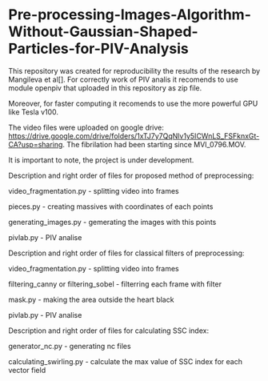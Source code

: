 # Pre-processing-Images-Algorithm-Without-Gaussian-Shaped-Particles-for-PIV-Analysis

This repository was created for reproducibility the results of the research by Mangileva et al[]. For correctly work of PIV analis it recomends to use module openpiv that uploaded in this repository as zip file. 

Moreover, for faster computing it recomends to use the more powerful GPU like Tesla v100.

The video files were uploaded on google drive: https://drive.google.com/drive/folders/1xTJ7y7QqNlv1y5ICWnLS_FSFknxGt-CA?usp=sharing. The fibrilation had been starting since MVI_0796.MOV.

It is important to note, the project is under development.

Description and right order of files for proposed method of preprocessing:

video_fragmentation.py - splitting video into frames

pieces.py - creating massives with coordinates of each points

generating_images.py - gemerating the images with this points

pivlab.py - PIV analise

Description and right order of files for classical filters of preprocessing:

video_fragmentation.py - splitting video into frames

filtering_canny or filtering_sobel - filterring each frame with filter

mask.py - making the area outside the heart black

pivlab.py - PIV analise

Description and right order of files for calculating SSC index:

generator_nc.py - generating nc files

calculating_swirling.py - calculate the max value of SSC index for each vector field








